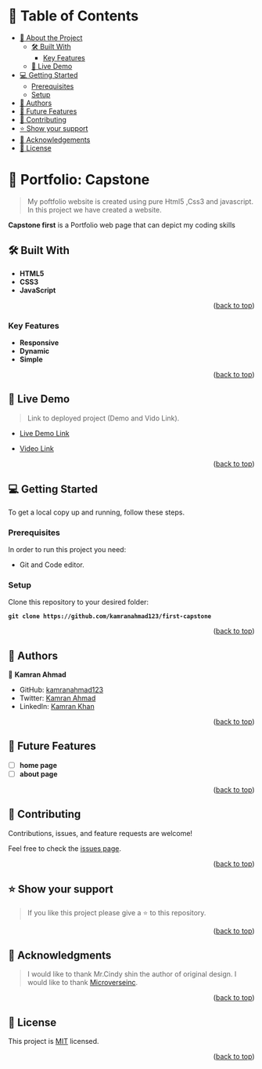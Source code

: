 <!-- TABLE OF CONTENTS -->

# 📗 Table of Contents

- [📖 About the Project](#about-project)
  - [🛠 Built With](#built-with)
    - [Key Features](#key-features)
  - [🚀 Live Demo](#live-demo)
- [💻 Getting Started](#getting-started)
  - [Prerequisites](#prerequisites)
  - [Setup](#setup)
- [👥 Authors](#authors)
- [🔭 Future Features](#future-features)
- [🤝 Contributing](#contributing)
- [⭐️ Show your support](#support)
- [🙏 Acknowledgements](#acknowledgements)
- [📝 License](#license)

<!-- PROJECT DESCRIPTION -->

# 📖 Portfolio: Capstone <a name="about-project"></a>

> My poftfolio website is created using pure Html5 ,Css3 and javascript. In this project we have created a website.

**Capstone first** is a Portfolio web page that can depict my coding skills

<!-- BUILT WITH -->

## 🛠 Built With <a name="built-with"></a>

- **HTML5** 
- **CSS3**
- **JavaScript**

<p align="right">(<a href="#readme-top">back to top</a>)</p> 

<!-- Features -->

### Key Features <a name="key-features"></a>

- **Responsive**
- **Dynamic**
- **Simple**

<p align="right">(<a href="#readme-top">back to top</a>)</p>

<!-- LIVE DEMO -->

## 🚀 Live Demo <a name="live-demo"></a>

> Link to deployed project (Demo and Vido Link).

- [Live Demo Link](https://kamranahmad123.github.io/capstone/)

- [Video Link](https://www.loom.com/share/f309b3d2f74b43f3903366cec6ab1385)
<p align="right">(<a href="#readme-top">back to top</a>)</p>

<!-- GETTING STARTED -->

## 💻 Getting Started <a name="getting-started"></a>

To get a local copy up and running, follow these steps.

### Prerequisites

In order to run this project you need:

- Git and Code editor.

### Setup

Clone this repository to your desired folder:

**``git clone https://github.com/kamranahmad123/first-capstone``**

<p align="right">(<a href="#readme-top">back to top</a>)</p>

<!-- AUTHORS -->

## 👥 Authors <a name="authors"></a>

👤 **Kamran Ahmad**

- GitHub: [kamranahmad123](https://github.com/kamranahmad123)
- Twitter: [Kamran Ahmad](https://twitter.com/Kamrankhanahm15)
- LinkedIn: [Kamran Khan](https://www.linkedin.com/in/kamran-khan-9a293b113/)

<p align="right">(<a href="#readme-top">back to top</a>)</p>

<!-- FUTURE FEATURES -->

## 🔭 Future Features <a name="future-features"></a>

- [ ] **home page**
- [ ] **about page**

<p align="right">(<a href="#readme-top">back to top</a>)</p>

<!-- CONTRIBUTING -->

## 🤝 Contributing <a name="contributing"></a>

Contributions, issues, and feature requests are welcome!

Feel free to check the [issues page](https://github.com/kamranahmad123/first-capstone/issues).

<p align="right">(<a href="#readme-top">back to top</a>)</p>

<!-- SUPPORT -->

## ⭐️ Show your support <a name="support"></a>

> If you like this project please give a ⭐️ to this repository.

<p align="right">(<a href="#readme-top">back to top</a>)</p>

<!-- ACKNOWLEDGEMENTS -->

## 🙏 Acknowledgments <a name="acknowledgements"></a>

> I would like to thank Mr.Cindy shin the author of original design.
> I would like to thank [Microverseinc](https://github.com/microverseinc).

<p align="right">(<a href="#readme-top">back to top</a>)</p>

<!-- LICENSE -->

## 📝 License <a name="license"></a>

This project is [MIT](./LICENSE) licensed.

<p align="right">(<a href="#readme-top">back to top</a>)</p>